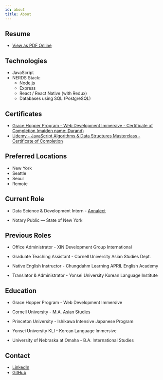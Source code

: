 ```yaml
---
id: about
title: About
---
```


## Resume

- <a href="https://kateres2021.s3.amazonaws.com/Katherine-Lee-Resume.pdf">View as PDF Online</a>

## Technologies

- JavaScript
- NERDS Stack:
  - Node.js
  - Express
  - React / React Native (with Redux)
  - Databases using SQL (PostgreSQL)

## Certificates

- <a href="https://kateres2021.s3.amazonaws.com/Katherine+Durand+GH+Certificate+of+Completion.pdf">Grace Hopper Program - Web Development Immersive - Certificate of Completion (maiden name: Durand)</a>
- <a href="https://kateres2021.s3.amazonaws.com/JS+Algos+%26+DS+Masterclass+Certificate.pdf-edited.pdf">Udemy - JavaScript Algorithms & Data Structures Masterclass - Certificate of Completion</a>

## Preferred Locations

- New York
- Seattle
- Seoul
- Remote

## Current Role

- Data Science & Development Intern - <a href="https://www.annalect.com/">Annalect</a>

- Notary Public — State of New York

## Previous Roles

- Office Administrator - XIN Development Group International

- Graduate Teaching Assistant - Cornell University Asian Studies Dept.

- Native English Instructor - Chungdahm Learning APRIL English Academy

- Translator & Administrator - Yonsei University Korean Language Institute

## Education

- Grace Hopper Program - Web Development Immersive

- Cornell University - M.A. Asian Studies

- Princeton University - Ishikawa Intensive Japanese Program

- Yonsei University KLI - Korean Language Immersive

- University of Nebraska at Omaha - B.A. International Studies

## Contact

- <a href="https://www.linkedin.com/in/katherinelee703/">LinkedIn</a>
- <a href="https://github.com/katherinelee703">GitHub</a>
